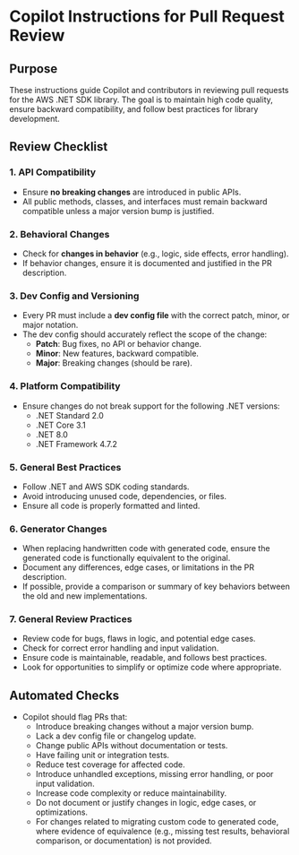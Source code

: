 # Copilot Instructions for Pull Request Review

## Purpose
These instructions guide Copilot and contributors in reviewing pull requests for the AWS .NET SDK library. The goal is to maintain high code quality, ensure backward compatibility, and follow best practices for library development.

## Review Checklist

### 1. API Compatibility
- Ensure **no breaking changes** are introduced in public APIs.
- All public methods, classes, and interfaces must remain backward compatible unless a major version bump is justified.

### 2. Behavioral Changes
- Check for **changes in behavior** (e.g., logic, side effects, error handling).
- If behavior changes, ensure it is documented and justified in the PR description.

### 3. Dev Config and Versioning
- Every PR must include a **dev config file** with the correct patch, minor, or major notation.
- The dev config should accurately reflect the scope of the change:
	- **Patch**: Bug fixes, no API or behavior change.
	- **Minor**: New features, backward compatible.
	- **Major**: Breaking changes (should be rare).

### 4. Platform Compatibility
- Ensure changes do not break support for the following .NET versions:
	- .NET Standard 2.0
	- .NET Core 3.1
	- .NET 8.0
	- .NET Framework 4.7.2

### 5. General Best Practices
- Follow .NET and AWS SDK coding standards.
- Avoid introducing unused code, dependencies, or files.
- Ensure all code is properly formatted and linted.

### 6. Generator Changes
- When replacing handwritten code with generated code, ensure the generated code is functionally equivalent to the original.
- Document any differences, edge cases, or limitations in the PR description.
- If possible, provide a comparison or summary of key behaviors between the old and new implementations.

 ### 7. General Review Practices
 - Review code for bugs, flaws in logic, and potential edge cases.
 - Check for correct error handling and input validation.
 - Ensure code is maintainable, readable, and follows best practices.
 - Look for opportunities to simplify or optimize code where appropriate.

## Automated Checks
- Copilot should flag PRs that:
 	- Introduce breaking changes without a major version bump.
 	- Lack a dev config file or changelog update.
 	- Change public APIs without documentation or tests.
 	- Have failing unit or integration tests.
 	- Reduce test coverage for affected code.
 	- Introduce unhandled exceptions, missing error handling, or poor input validation.
 	- Increase code complexity or reduce maintainability.
 	- Do not document or justify changes in logic, edge cases, or optimizations.
 	- For changes related to migrating custom code to generated code, where evidence of equivalence (e.g., missing test results, behavioral comparison, or documentation) is not provided.
    
